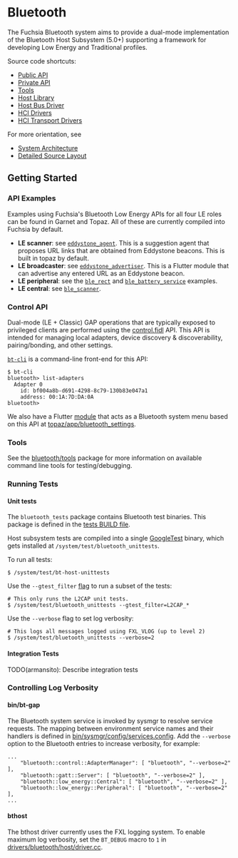 Bluetooth
=========

The Fuchsia Bluetooth system aims to provide a dual-mode implementation of the
Bluetooth Host Subsystem (5.0+) supporting a framework for developing Low Energy
and Traditional profiles.

Source code shortcuts:
- [Public API](../../public/lib/bluetooth/fidl)
- [Private API](../../lib/bluetooth/fidl)
- [Tools](tools/)
- [Host Library](../../drivers/bluetooth/lib)
- [Host Bus Driver](../../drivers/bluetooth/host)
- [HCI Drivers](../../drivers/bluetooth/hci)
- [HCI Transport Drivers](https://fuchsia.googlesource.com/zircon/+/master/system/dev/bluetooth?autodive=0)

For more orientation, see
- [System Architecture](../../docs/bluetooth_architecture.md)
- [Detailed Source Layout](../../docs/bluetooth_source_layout.md)

## Getting Started
### API Examples

Examples using Fuchsia's Bluetooth Low Energy APIs for all four LE roles can be
found in Garnet and Topaz. All of these are currently compiled into Fuchsia by
default.

- __LE scanner__: see [`eddystone_agent`](https://fuchsia.googlesource.com/topaz/+/master/examples/eddystone_agent/).
This is a suggestion agent that proposes URL links that are obtained from
Eddystone beacons. This is built in topaz by default.
- __LE broadcaster__: see [`eddystone_advertiser`](https://fuchsia.googlesource.com/topaz/+/master/examples/bluetooth/eddystone_advertiser/).
This is a Flutter module that can advertise any entered URL as an Eddystone
beacon.
- __LE peripheral__: see the [`ble_rect`](https://fuchsia.googlesource.com/topaz/+/master/examples/bluetooth/ble_rect/)
and [`ble_battery_service`](../../examples/bluetooth/ble_battery_service) examples.
- __LE central__: see [`ble_scanner`](https://fuchsia.googlesource.com/topaz/+/master/examples/bluetooth/ble_scanner/).

### Control API

Dual-mode (LE + Classic) GAP operations that are typically exposed to privileged
clients are performed using the [control.fidl](../../public/lib/bluetooth/fidl/control.fidl)
API. This API is intended for managing local adapters, device discovery & discoverability,
pairing/bonding, and other settings.

[`bt-cli`](tools/bt-cli) is a command-line front-end
for this API:

```
$ bt-cli
bluetooth> list-adapters
  Adapter 0
    id: bf004a8b-d691-4298-8c79-130b83e047a1
    address: 00:1A:7D:DA:0A
bluetooth>
```

We also have a Flutter [module](https://fuchsia.googlesource.com/docs/+/HEAD/glossary.md#module)
that acts as a Bluetooth system menu based on this API at
[topaz/app/bluetooth_settings](https://fuchsia.googlesource.com/topaz/+/master/app/bluetooth_settings/).

### Tools

See the [bluetooth/tools](tools/) package for more information on
available command line tools for testing/debugging.

### Running Tests

#### Unit tests
The `bluetooth_tests` package contains Bluetooth test binaries. This package is
defined in the [tests BUILD file](tests/BUILD.gn).

Host subsystem tests are compiled into a single [GoogleTest](https://github.com/google/googletest) binary,
which gets installed at `/system/test/bluetooth_unittests`.

To run all tests:

```
$ /system/test/bt-host-unittests
```

Use the `--gtest_filter`
[flag](https://github.com/google/googletest/blob/master/googletest/docs/AdvancedGuide.md#running-a-subset-of-the-tests)
to run a subset of the tests:

```
# This only runs the L2CAP unit tests.
$ /system/test/bluetooth_unittests --gtest_filter=L2CAP_*
```

Use the `--verbose` flag to set log verbosity:

```
# This logs all messages logged using FXL_VLOG (up to level 2)
$ /system/test/bluetooth_unittests --verbose=2
```

#### Integration Tests
TODO(armansito): Describe integration tests

### Controlling Log Verbosity

#### bin/bt-gap

The Bluetooth system service is invoked by sysmgr to resolve service requests.
The mapping between environment service names and their handlers is defined in
[bin/sysmgr/config/services.config](../../bin/sysmgr/config/services.config).
Add the `--verbose` option to the Bluetooth entries to increase verbosity, for
example:

```
...
    "bluetooth::control::AdapterManager": [ "bluetooth", "--verbose=2" ],
    "bluetooth::gatt::Server": [ "bluetooth", "--verbose=2" ],
    "bluetooth::low_energy::Central": [ "bluetooth", "--verbose=2" ],
    "bluetooth::low_energy::Peripheral": [ "bluetooth", "--verbose=2" ],
...

```

#### bthost

The bthost driver currently uses the FXL logging system. To enable maximum log
verbosity, set the `BT_DEBUG` macro to `1` in [drivers/bluetooth/host/driver.cc](../../drivers/bluetooth/host/driver.cc).
